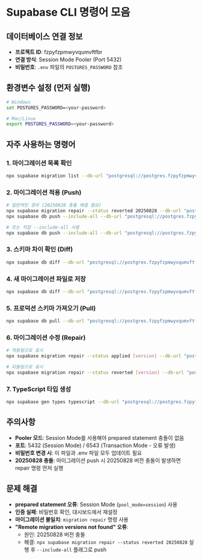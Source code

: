 # Supabase CLI 명령어 모음

## 데이터베이스 연결 정보
- **프로젝트 ID**: fzpyfzpmwyvqumvftfbr
- **연결 방식**: Session Mode Pooler (Port 5432)
- **비밀번호**: `.env` 파일의 `POSTGRES_PASSWORD` 참조

## 환경변수 설정 (먼저 실행)
```bash
# Windows
set POSTGRES_PASSWORD=<your-password>

# Mac/Linux
export POSTGRES_PASSWORD=<your-password>
```

## 자주 사용하는 명령어

### 1. 마이그레이션 목록 확인
```bash
npx supabase migration list --db-url "postgresql://postgres.fzpyfzpmwyvqumvftfbr:$POSTGRES_PASSWORD@aws-0-ap-northeast-2.pooler.supabase.com:5432/postgres?pgbouncer=true&pool_mode=session"
```

### 2. 마이그레이션 적용 (Push)
```bash
# 일반적인 경우 (20250828 충돌 해결 필요)
npx supabase migration repair --status reverted 20250828 --db-url "postgresql://postgres.fzpyfzpmwyvqumvftfbr:$POSTGRES_PASSWORD@aws-0-ap-northeast-2.pooler.supabase.com:5432/postgres?pgbouncer=true&pool_mode=session"
npx supabase db push --include-all --db-url "postgresql://postgres.fzpyfzpmwyvqumvftfbr:$POSTGRES_PASSWORD@aws-0-ap-northeast-2.pooler.supabase.com:5432/postgres?pgbouncer=true&pool_mode=session"

# 또는 직접 --include-all 사용
npx supabase db push --include-all --db-url "postgresql://postgres.fzpyfzpmwyvqumvftfbr:$POSTGRES_PASSWORD@aws-0-ap-northeast-2.pooler.supabase.com:5432/postgres?pgbouncer=true&pool_mode=session"
```

### 3. 스키마 차이 확인 (Diff)
```bash
npx supabase db diff --db-url "postgresql://postgres.fzpyfzpmwyvqumvftfbr:$POSTGRES_PASSWORD@aws-0-ap-northeast-2.pooler.supabase.com:5432/postgres?pgbouncer=true&pool_mode=session"
```

### 4. 새 마이그레이션 파일로 저장
```bash
npx supabase db diff --db-url "postgresql://postgres.fzpyfzpmwyvqumvftfbr:$POSTGRES_PASSWORD@aws-0-ap-northeast-2.pooler.supabase.com:5432/postgres?pgbouncer=true&pool_mode=session" > supabase/migrations/$(date +%Y%m%d)_new_migration.sql
```

### 5. 프로덕션 스키마 가져오기 (Pull)
```bash
npx supabase db pull --db-url "postgresql://postgres.fzpyfzpmwyvqumvftfbr:$POSTGRES_PASSWORD@aws-0-ap-northeast-2.pooler.supabase.com:5432/postgres?pgbouncer=true&pool_mode=session"
```

### 6. 마이그레이션 수정 (Repair)
```bash
# 적용됨으로 표시
npx supabase migration repair --status applied [version] --db-url "postgresql://postgres.fzpyfzpmwyvqumvftfbr:$POSTGRES_PASSWORD@aws-0-ap-northeast-2.pooler.supabase.com:5432/postgres?pgbouncer=true&pool_mode=session"

# 되돌림으로 표시
npx supabase migration repair --status reverted [version] --db-url "postgresql://postgres.fzpyfzpmwyvqumvftfbr:$POSTGRES_PASSWORD@aws-0-ap-northeast-2.pooler.supabase.com:5432/postgres?pgbouncer=true&pool_mode=session"
```

### 7. TypeScript 타입 생성
```bash
npx supabase gen types typescript --db-url "postgresql://postgres.fzpyfzpmwyvqumvftfbr:$POSTGRES_PASSWORD@aws-0-ap-northeast-2.pooler.supabase.com:5432/postgres?pgbouncer=true&pool_mode=session" > nextjs_flexy/src/lib/types/database.ts
```

## 주의사항
- **Pooler 모드**: Session Mode를 사용해야 prepared statement 충돌이 없음
- **포트**: 5432 (Session Mode) / 6543 (Transaction Mode - 오류 발생)
- **비밀번호 변경 시**: 이 파일과 .env 파일 모두 업데이트 필요
- **20250828 충돌**: 마이그레이션 push 시 20250828 버전 충돌이 발생하면 repair 명령 먼저 실행

## 문제 해결
- **prepared statement 오류**: Session Mode (`pool_mode=session`) 사용
- **인증 실패**: 비밀번호 확인, 대시보드에서 재설정
- **마이그레이션 불일치**: `migration repair` 명령 사용
- **"Remote migration versions not found" 오류**: 
  - 원인: 20250828 버전 충돌
  - 해결: `npx supabase migration repair --status reverted 20250828` 실행 후 `--include-all` 플래그로 push